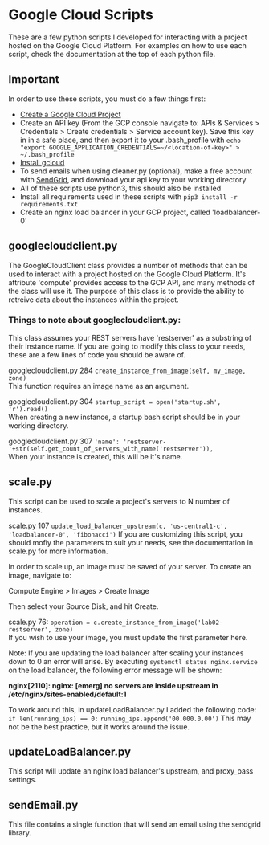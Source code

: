 # Google Cloud Scripts
These are a few python scripts I developed for interacting with a project hosted on the Google Cloud Platform. For examples on how to use each script, check the documentation at the top of each python file.

## Important
In order to use these scripts, you must do a few things first:
- [Create a Google Cloud Project](https://cloud.google.com/resource-manager/docs/creating-managing-projects)
- Create an API key (From the GCP console navigate to: APIs & Services > Credentials > Create credentials > Service account key). Save this key in in a safe place, and then export it to your .bash_profile with `echo "export GOOGLE_APPLICATION_CREDENTIALS=~/<location-of-key>" > ~/.bash_profile`
- [Install gcloud](https://cloud.google.com/sdk/downloads)
- To send emails when using cleaner.py (optional), make a free account with [SendGrid](https://sendgrid.com/), and download your api key to your working directory
- All of these scripts use python3, this should also be installed
- Install all requirements used in these scripts with `pip3 install -r requirements.txt`
- Create an nginx load balancer in your GCP project, called 'loadbalancer-0'

## googlecloudclient.py
The GoogleCloudClient class provides a number of methods that can be used to interact with a project hosted on the Google Cloud Platform. It's attribute 'compute' provides access to the GCP API, and many methods of the class will use it. The purpose of this class is to provide the ability to retreive data about the instances within the project.

### Things to note about googlecloudclient.py:
This class assumes your REST servers have 'restserver' as a substring of their instance name. 
If you are going to modify this class to your needs, these are a few lines of code you should be aware of.

googlecloudclient.py 284 `create_instance_from_image(self, my_image, zone)`  
This function requires an image name as an argument.   

googlecloudclient.py 304 `startup_script = open('startup.sh', 'r').read()`  
When creating a new instance, a startup bash script should be in your working directory.  

googlecloudclient.py 307 `'name': 'restserver-'+str(self.get_count_of_servers_with_name('restserver')),`  
When your instance is created, this will be it's name.

## scale.py
This script can be used to scale a project's servers to N number of instances.

scale.py 107 `update_load_balancer_upstream(c, 'us-central1-c', 'loadbalancer-0', 'fibonacci')`
If you are customizing this script, you should mofiy the parameters to suit your needs, see the documentation in scale.py for more information.


In order to scale up, an image must be saved of your server. To create an image, navigate to:

Compute Engine > Images > Create Image

Then select your Source Disk, and hit Create.  

scale.py 76: `operation = c.create_instance_from_image('lab02-restserver', zone)`  
If you wish to use your image, you must update the first parameter here.

Note: If you are updating the load balancer after scaling your instances down to 0 an error will arise. By executing `systemctl status nginx.service` on the load balancer, the following error message will be shown:

**nginx[2110]: nginx: [emerg] no servers are inside upstream in /etc/nginx/sites-enabled/default:1**

To work around this, in updateLoadBalancer.py I added the following code:
`if len(running_ips) == 0:`
  `running_ips.append('00.000.0.00')`
This may not be the best practice, but it works around the issue.


## updateLoadBalancer.py
This script will update an nginx load balancer's upstream, and proxy_pass settings.

## sendEmail.py
This file contains a single function that will send an email using the sendgrid library.